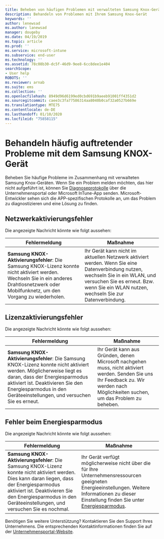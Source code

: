 ```yaml
---
title: Beheben von häufigen Problemen mit verwalteten Samsung Knox-Geräten | Microsoft-Dokumentation
description: Behandeln von Problemen mit Ihrem Samsung Knox-Gerät
keywords: ''
author: lenewsad
ms.author: lanewsad
manager: dougeby
ms.date: 04/19/2019
ms.topic: article
ms.prod: ''
ms.service: microsoft-intune
ms.subservice: end-user
ms.technology: ''
ms.assetid: 78c08b30-dc5f-46d9-9ee8-6cc8dee1e404
searchScope:
- User help
ROBOTS: ''
ms.reviewer: arnab
ms.suite: ems
ms.collection: ''
ms.openlocfilehash: 8949d96d6199ed0cbd691b9aeeb91001ff4351d2
ms.sourcegitcommit: caee3c3fa77586314aa8040b0caf32a0527b669e
ms.translationtype: MTE75
ms.contentlocale: de-DE
ms.lasthandoff: 01/10/2020
ms.locfileid: "75858115"
---
```

# <a name="fix-common-issues-with-your-samsung-knox-device"></a>Behandeln häufig auftretender Probleme mit dem Samsung KNOX-Gerät

Beheben Sie häufige Probleme im Zusammenhang mit verwalteten Samsung Knox-Geräten. Wenn Sie ein Problem melden möchten, das hier nicht aufgeführt ist, können Sie [Diagnoseprotokolle](send-logs-to-microsoft-android.md) über die Unternehmensportal oder Microsoft InTune-App senden. Microsoft-Entwickler sehen sich die APP-spezifischen Protokolle an, um das Problem zu diagnostizieren und eine Lösung zu finden.    

## <a name="network-activation-error"></a>Netzwerkaktivierungsfehler  

Die angezeigte Nachricht könnte wie folgt aussehen:

|Fehlermeldung|Maßnahme|
|---|---|
|**Samsung KNOX-Aktivierungsfehler**: Die Samsung KNOX-Lizenz konnte nicht aktiviert werden. Wechseln Sie in ein anderes Drahtlosnetzwerk oder Mobilfunknetz, um den Vorgang zu wiederholen.|Ihr Gerät kann nicht im aktuellen Netzwerk aktiviert werden. Wenn Sie eine Datenverbindung nutzen, wechseln Sie in ein WLAN, und versuchen Sie es erneut. Bzw. wenn Sie ein WLAN nutzen, wechseln Sie zur Datenverbindung.|

## <a name="license-activation-error"></a>Lizenzaktivierungsfehler

Die angezeigte Nachricht könnte wie folgt aussehen:

|Fehlermeldung|Maßnahme|
|---|---|
|**Samsung KNOX-Aktivierungsfehler**: Die Samsung KNOX-Lizenz konnte nicht aktiviert werden. Möglicherweise liegt es daran, dass der Energiesparmodus aktiviert ist. Deaktivieren Sie den Energiesparmodus in den Geräteeinstellungen, und versuchen Sie es erneut.|Ihr Gerät kann aus Gründen, denen Microsoft nachgehen muss, nicht aktiviert werden. Senden Sie uns Ihr Feedback zu. Wir werden nach Möglichkeiten suchen, um das Problem zu beheben.|

## <a name="power-saving-mode-error"></a>Fehler beim Energiesparmodus

Die angezeigte Nachricht könnte wie folgt aussehen:

|Fehlermeldung|Maßnahme|
|---|---|
|**Samsung KNOX-Aktivierungsfehler**: Die Samsung KNOX-Lizenz konnte nicht aktiviert werden. Dies kann daran liegen, dass der Energiesparmodus aktiviert ist. Deaktivieren Sie den Energiesparmodus in den Geräteeinstellungen, und versuchen Sie es nochmal. |Ihr Gerät verfügt möglicherweise nicht über die für Ihre Unternehmensressourcen geeigneten Energieeinstellungen. Weitere Informationen zu dieser Einstellung finden Sie unter [Energiesparmodus](power-saving-mode-android.md).|  

Benötigen Sie weitere Unterstützung? Kontaktieren Sie den Support Ihres Unternehmens. Die entsprechenden Kontaktinformationen finden Sie auf der [Unternehmensportal-Website](https://go.microsoft.com/fwlink/?linkid=2010980).
